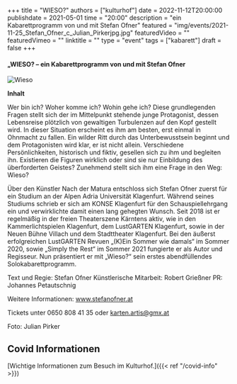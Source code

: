 +++
title = "WIESO?"
authors = ["kulturhof"]
date = 2022-11-12T20:00:00
publishdate = 2021-05-01
time = "20:00"
description = "ein Kabarettprogramm von und mit Stefan Ofner"
featured = "img/events/2021-11-25_Stefan_Ofner_c_Julian_Pirkerjpg.jpg"
featuredVideo = ""
featuredVimeo = ""
linktitle = ""
type = "event"
tags = ["kabarett"]
draft = false
+++


#### „WIESO? – ein Kabarettprogramm von und mit Stefan Ofner

![Wieso](/img/events/2022-11-12_Wieso.jpg)


**Inhalt**

Wer bin ich? Woher komme ich? Wohin gehe ich? Diese grundlegenden Fragen stellt sich der im Mittelpunkt stehende junge Protagonist, dessen Lebensreise plötzlich von gewaltigen Turbulenzen auf den Kopf gestellt wird. In dieser Situation erscheint es ihm am besten, erst einmal in Ohnmacht zu fallen.
Ein wilder Ritt durch das Unterbewusstsein beginnt und dem Protagonisten wird klar, er ist nicht allein. Verschiedene Persönlichkeiten, historisch und fiktiv, gesellen sich zu ihm und begleiten ihn. Existieren die Figuren wirklich oder sind sie nur Einbildung des überforderten Geistes? Zunehmend stellt sich ihm eine Frage in den Weg: Wieso?

Über den Künstler
Nach der Matura entschloss sich Stefan Ofner zuerst für ein Studium an der Alpen Adria Universität Klagenfurt. Während seines Studiums schrieb er sich am KONSE Klagenfurt für den Schauspiellehrgang ein und verwirklichte damit einen lang gehegten Wunsch.
Seit 2018 ist er regelmäßig in der freien Theaterszene Kärntens aktiv, wie in den Kammerlichtspielen Klagenfurt, dem LustGARTEN Klagenfurt, sowie in der Neuen Bühne Villach und dem Stadttheater Klagenfurt. Bei den äußerst erfolgreichen LustGARTEN Revuen „(K)Ein Sommer wie damals“ im Sommer 2020, sowie „Simply the Rest“ im Sommer 2021 fungierte er als Autor und Regisseur. Nun präsentiert er mit „Wieso?“ sein erstes abendfüllendes Solokabarettprogramm.

Text und Regie: Stefan Ofner
Künstlerische Mitarbeit: Robert Grießner
PR: Johannes Petautschnig

Weitere Informationen: www.stefanofner.at

Tickets unter 0650 808 41 35 oder karten.artis@gmx.at



Foto: Julian Pirker

## Covid Informationen

[Wichtige Informationen zum Besuch im Kulturhof.]({{< ref "/covid-info" >}})
